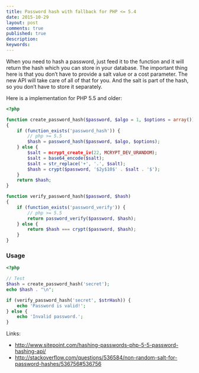 ```yaml
---
title: Password hash with fallback for PHP <= 5.4
date: 2015-10-29
layout: post
comments: true
published: true
description: 
keywords: 
---
```


When you need to hash a password, just feed it to the function
and it will return the hash which you can store in your database. 
The important thing here is that you don’t have to provide a salt 
value or a cost parameter. The new API will take care of all of 
that for you. And the salt is part of the hash, so you don’t 
have to store it separately.
 
Here is a implementation for PHP 5.5 and older:

```php
<?php

function create_password_hash($password, $algo = 1, $options = array())
{
    if (function_exists('password_hash')) {
        // php >= 5.5
        $hash = password_hash($password, $algo, $options);
    } else {
        $salt = mcrypt_create_iv(22, MCRYPT_DEV_URANDOM);
        $salt = base64_encode($salt);
        $salt = str_replace('+', '.', $salt);
        $hash = crypt($password, '$2y$10$' . $salt . '$');
    }
    return $hash;
}

function verify_password_hash($password, $hash)
{
    if (function_exists('password_verify')) {
        // php >= 5.5
        return password_verify($password, $hash);
    } else {
        return $hash === crypt($password, $hash);
    }
}
```

### Usage

```php
<?php

// Test
$hash = create_password_hash('secret');
echo $hash . "\n";

if (verify_password_hash('secret', $strHash)) {
    echo 'Password is valid!';
} else {
    echo 'Invalid password.';
}
```

Links:

* http://www.sitepoint.com/hashing-passwords-php-5-5-password-hashing-api/
* http://stackoverflow.com/questions/536584/non-random-salt-for-password-hashes/536756#536756

